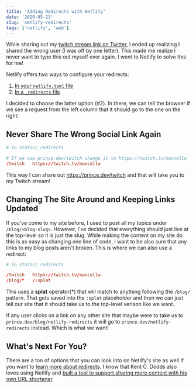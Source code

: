 ```yaml
---
title: 'Adding Redirects with Netlify'
date: '2020-05-23'
slug: 'netlify-redirects'
tags: ['netlify', 'web']
---
```


While sharing out my [twitch stream link on Twitter][twitch tweet], I ended up realizing I shared the wrong
user (I was off by one letter). This made me realize I never want to type this out
myself ever again. I went to Netlify to solve this for me!

Netlify offers two ways to configure your redirects:

1. [In your `netlify.toml` file][netlify toml redirect]
2. [In a `_redirects` file][netlify _redirects]

I decided to choose the latter option (#2). In there, we can tell the browser if we see a request from the left
column that it should go to the one on the right:

## Never Share The Wrong Social Link Again

```toml
# in static/_redirects

# If we see prince.dev/twitch change it to https://twitch.tv/maxcellw
/twitch   https://twitch.tv/maxcellw
```

This way I can share out <https://prince.dev/twitch> and that will take you to my Twitch stream!

## Changing The Site Around and Keeping Links Updated

If you've come to my site before, I used to post all my topics under `/blog/<blog-slug>`. However,
I've decided that everything should just live at the top-level so it is just the slug. 
While making the content on my site do this is as easy as changing one line of code, I want
to be also sure that any links to my blog posts aren't broken. This is where we can also use a redirect:

```toml {4}
# in static/_redirects

/twitch   https://twitch.tv/maxcellw
/blog/*   /:splat
```

This uses a **splat** operator(*) that will match to anything following the `/blog/` pattern. That gets saved into
the `:splat` placeholder and then we can just tell our site that it should take us to the top-level verison
like we want.

If any user clicks on a link on any other site that maybe were to take us to `prince.dev/blog/netlify-redirects` 
it will go to `prince.dev/netlify-redirects` instead. Which is what we want!


## What's Next For You?

There are a ton of options that you can look into on Netlify's site as well if you want to 
[learn more about redirects][redirect options]. I know that Kent C. Dodds also loves using 
Netlify and [built a tool to support sharing more content with his own URL shortener][url shortener].



[twitch tweet]: https://twitter.com/maxcell/status/1262760502284791808?s=20
[netlify toml redirect]: https://docs.netlify.com/configure-builds/file-based-configuration/#redirects
[netlify _redirects]: https://docs.netlify.com/routing/redirects/#syntax-for-the-redirects-file
[redirect options]: https://docs.netlify.com/routing/redirects/redirect-options
[url shortener]: https://github.com/kentcdodds/netlify-shortener